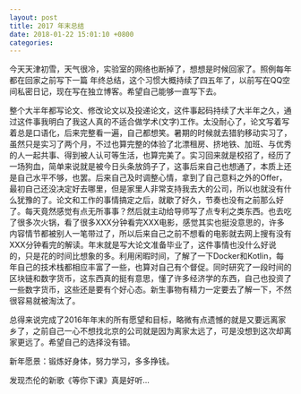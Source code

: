 ```yaml
---
layout: post
title: 2017 年末总结
date: 2018-01-22 15:01:10 +0800
categories: 
---
```


今天天津初雪，天气很冷，实验室的网络也断掉了，想想是时候回家了。照例每年都在回家之前写下一篇
年终总结，这个习惯大概持续了四五年了，以前写在QQ空间私密日记，现在写在独立博客。希望自己能够一直写下去。

整个大半年都写论文、修改论文以及投递论文，这件事起码持续了大半年之久，通过这件事我明白了我这人真的不适合做学术(文字)工作。太没耐心了，论文写着写着总是口语化，后来完整看一遍，自己都想笑。暑期的时候就去猎豹移动实习了，虽然只是实习了两个月，不过也算完整的体验了北漂租房、挤地铁、加班、与优秀的人一起共事、得到被人认可等生活，也算完美了。实习回来就是校招了，经历了一场狗血，简单来说就是被今日头条放鸽子了，这事后来自己也想通了，本质上还是自己水平不够，也罢。后来自己及时调整心情，拿到了自己意料之外的Offer，最初自己还没决定好去哪里，但是家里人非常支持我去大的公司，所以也就没有什么犹豫的了。论文和工作的事情搞定之后，就歇了好久，节奏也没有之前那么好了。每天竟然感觉有点无所事事？然后就主动给导师写了点专利之类东西。也去吃了很多次火锅，看了很多XXX分钟看完XXX电影，感觉其实也挺没意思的，许多内容情节都被别人一笔带过了，所以后来自己之前不想看的电影就去网上搜有没有XXX分钟看完的解读。年末就是写大论文准备毕业了，这件事情也没什么好说的，只是花的时间比想象的多。利用闲暇时间，了解了一下Docker和Kotlin，每年自己的技术栈都相应丰富了一些，也算对自己有个督促。同时研究了一段时间的区块链和数字货币，这东西真的挺有意思，懂了许多经济学的东西，自己也投资了一些数字货币，这些还是要有个好心态。新生事物有精力一定要去了解一下，不然很容易就被淘汰了。

总得来说完成了2016年年末的所有愿望和目标，略微有点遗憾的就是又要远离家乡了，之前自己一心不想找北京的公司就是因为离家太远了，可是没想到这次却离家更远了。希望自己的选择没有错。

新年愿景：锻炼好身体，努力学习，多多挣钱。

发现杰伦的新歌《等你下课》真是好听...

